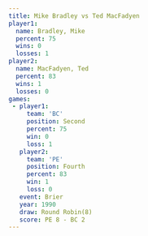 ```yaml
---
title: Mike Bradley vs Ted MacFadyen
player1:              
  name: Bradley, Mike 
  percent: 75         
  wins: 0             
  losses: 1           
player2:              
  name: MacFadyen, Ted
  percent: 83         
  wins: 1             
  losses: 0           
games:
 - player1:          
     team: 'BC'      
     position: Second
     percent: 75     
     win: 0          
     loss: 1         
   player2:          
     team: 'PE'      
     position: Fourth
     percent: 83     
     win: 1          
     loss: 0         
   event: Brier        
   year: 1990          
   draw: Round Robin(8)
   score: PE 8 - BC 2  
---
```

